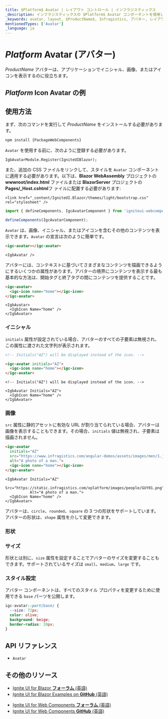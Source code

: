 ```yaml
---
title: $Platform$ Avatar | レイアウト コントロール | インフラジスティックス
_description: インフラジスティックスの $Platform$ Avatar コンポーネントを使用して、画像、アイコン、またはイニシャルを表示します。
_keywords: avatar, layout, $ProductName$, Infragistics, アバター, レイアウト, インフラジスティックス
mentionedTypes: ['Avatar']
_language: ja
---
```


# $Platform$ Avatar (アバター)

$ProductName$ アバターは、アプリケーションでイニシャル、画像、またはアイコンを表示するのに役立ちます。

## $Platform$ Icon Avatar の例

<code-view style="height: 80px"
           data-demos-base-url="{environment:dvDemosBaseUrl}"
           iframe-src="{environment:dvDemosBaseUrl}/layouts/avatar-icon"
           alt="$Platform$ Avatar の例"
           github-src="layouts/avatar/icon">
</code-view>

<div class="divider--half"></div>

## 使用方法

<!-- WebComponents -->
まず、次のコマンドを実行して $ProductName$ をインストールする必要があります。

```cmd
npm install {PackageWebComponents}
```
<!-- end: WebComponents -->

`Avatar` を使用する前に、次のように登録する必要があります。

```razor
IgbAvatarModule.Register(IgniteUIBlazor);
```

<!-- Blazor -->

また、追加の CSS ファイルをリンクして、スタイルを `Avatar` コンポーネントに適用する必要があります。以下は、**Blazor WebAssembly** プロジェクトの **wwwroot/index.html** ファイルまたは **BlazorServer** プロジェクトの **Pages/_Host.cshtml**フ ァイルに配置する必要があります:

```razor
<link href="_content/IgniteUI.Blazor/themes/light/bootstrap.css" rel="stylesheet" />
```

<!-- end: Blazor -->

```ts
import { defineComponents, IgcAvatarComponent } from 'igniteui-webcomponents';

defineComponents(IgcAvatarComponent);
```

`Avatar` は、画像、イニシャル、またはアイコンを含むその他のコンテンツを表示できます。`Avatar` の宣言は次のように簡単です。

```html
<igc-avatar></igc-avatar>
```

```razor
<IgbAvatar />
```

アバターには、コンテキストに基づいてさまざまなコンテンツを描画できるようにするいくつかの属性があります。アバターの境界にコンテンツを表示する最も基本的な方法は、開始タグと終了タグの間にコンテンツを提供することです。

```html
<igc-avatar>
  <igc-icon name="home"></igc-icon>
</igc-avatar>
```

```razor
<IgbAvatar>
  <IgbIcon Name="home" />
</IgbAvatar>
```

### イニシャル

`initials` 属性が設定されている場合、アバターのすべての子要素は無視され、この属性に渡された文字列が表示されます。

```html
<!-- Initials("AZ") will be displayed instead of the icon. -->

<igc-avatar initials="AZ">
  <igc-icon name="home"></igc-icon>
</igc-avatar>
```

```razor
<!-- Initials("AZ") will be displayed instead of the icon. -->

<IgbAvatar Initials="AZ">
  <IgbIcon Name="home" />
</IgbAvatar>
```

<code-view style="height: 80px"
           data-demos-base-url="{environment:dvDemosBaseUrl}"
           iframe-src="{environment:dvDemosBaseUrl}/layouts/avatar-initials"
           alt="$Platform$ Avatar の例"
           github-src="layouts/avatar/initials">
</code-view>

### 画像

`src` 属性に静的アセットに有効な URL が割り当てられている場合、アバターは画像を表示することもできます。その場合、`initials` 値は無視され、子要素は描画されません。

```html
<igc-avatar
  initials="AZ"
  src="https://www.infragistics.com/angular-demos/assets/images/men/1.jpg"
  alt="A photo of a man.">
  <igc-icon name="home"></igc-icon>
</igc-avatar>
```

```razor
<IgbAvatar Initials="AZ"
           Src="https://static.infragistics.com/xplatform/images/people/GUY01.png"
           Alt="A photo of a man.">
  <IgbIcon Name="home" />
</IgbAvatar>
```

<code-view style="height: 80px"
           data-demos-base-url="{environment:dvDemosBaseUrl}"
           iframe-src="{environment:dvDemosBaseUrl}/layouts/avatar-image"
           alt="$Platform$ Avatar の例"
           github-src="layouts/avatar/image">
</code-view>

アバターは、`circle`、`rounded`、`square` の 3 つの形状をサポートしています。アバターの形状は、`shape` 属性を介して変更できます。

### 形状

<code-view style="height: 80px"
           data-demos-base-url="{environment:dvDemosBaseUrl}"
           iframe-src="{environment:dvDemosBaseUrl}/layouts/avatar-shape"
           alt="$Platform$ Avatar の例"
           github-src="layouts/avatar/shape">
</code-view>

### サイズ

形状とは別に、`size` 属性を設定することでアバターのサイズを変更することもできます。サポートされているサイズは `small`、`medium`、`large` です。

<code-view style="height: 130px"
           data-demos-base-url="{environment:dvDemosBaseUrl}"
           iframe-src="{environment:dvDemosBaseUrl}/layouts/avatar-size"
           alt="$Platform$ Avatar の例"
           github-src="layouts/avatar/size">
</code-view>

### スタイル設定

アバター コンポーネントは、すべてのスタイル プロパティを変更するために使用できる `base` パーツを公開します。

```css
igc-avatar::part(base) {
  --size: 72px;
  color: olive;
  background: beige;
  border-radius: 20px;
}
```

<!-- WebComponents -->

## API リファレンス

* `Avatar`

<!-- end: WebComponents -->

<div class="divider--half"></div>

## その他のリソース

<!-- Blazor -->

* [Ignite UI for Blazor **フォーラム** (英語)](https://www.infragistics.com/community/forums/f/ignite-ui-for-blazor)
* [Ignite UI for Blazor Examples on **GitHub** (英語)](https://github.com/IgniteUI/igniteui-blazor-examples)

<!-- end: Blazor -->

<!-- WebComponents -->

* [Ignite UI for Web Components **フォーラム** (英語)](https://www.infragistics.com/community/forums/f/ignite-ui-for-web-components)
* [Ignite UI for Web Components **GitHub** (英語)](https://github.com/IgniteUI/igniteui-webcomponents)

<!-- end: WebComponents -->